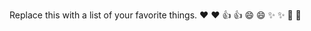 Replace this with a list of your favorite things.
❤️	:heart:
👍	:+1:
😄	:smile:
✨	:sparkles:
🎉	:tada:

